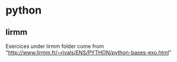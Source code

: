 # python

## lirmm

Exercices under lirmm folder come from "http://www.lirmm.fr/~rivals/ENS/PYTHON/python-bases-exo.html"
